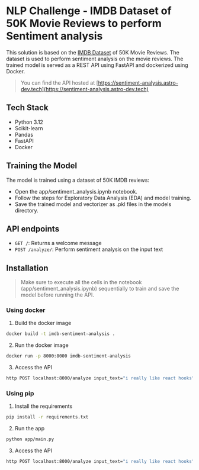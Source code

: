 # NLP Challenge - IMDB Dataset of 50K Movie Reviews to perform Sentiment analysis

This solution is based on the [IMDB Dataset](https://ai.stanford.edu/~amaas/data/sentiment/) of 50K Movie Reviews. The dataset is used to perform sentiment analysis on the movie reviews. The trained model is served as a REST API using FastAPI and dockerized using Docker.

> You can find the API hosted at [https://sentiment-analysis.astro-dev.tech](https://sentiment-analysis.astro-dev.tech)

## Tech Stack

- Python 3.12
- Scikit-learn
- Pandas
- FastAPI
- Docker

## Training the Model

The model is trained using a dataset of 50K IMDB reviews:

- Open the app/sentiment_analysis.ipynb notebook.
- Follow the steps for Exploratory Data Analysis (EDA) and model training.
- Save the trained model and vectorizer as .pkl files in the models directory.

## API endpoints

- `GET /`: Returns a welcome message
- `POST /analyze/`: Perform sentiment analysis on the input text

## Installation

> Make sure to execute all the cells in the notebook (app/sentiment_analysis.ipynb) sequentially to train and save the model before running the API.

### Using docker

1. Build the docker image

```bash
docker build -t imdb-sentiment-analysis .
```

2. Run the docker image

```bash
docker run -p 8000:8000 imdb-sentiment-analysis
```

3. Access the API

```bash
http POST localhost:8000/analyze input_text="i really like react hooks" --follow
```

### Using pip

1. Install the requirements

```bash
pip install -r requirements.txt
```

2. Run the app

```bash
python app/main.py
```

3. Access the API

```bash
http POST localhost:8000/analyze input_text="i really like react hooks" --follow
```

